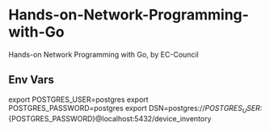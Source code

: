# Hands-on-Network-Programming-with-Go
Hands-on Network Programming with Go, by EC-Council

## Env Vars
export POSTGRES_USER=postgres
export POSTGRES_PASSWORD=postgres
export DSN=postgres://${POSTGRES_USER}:${POSTGRES_PASSWORD}@localhost:5432/device_inventory